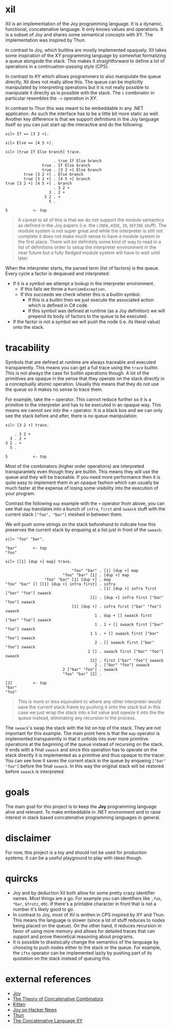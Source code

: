 # xil
Xil is an implementation of the Joy programming language. It is a dynamic, functional, concatenative language. It only knows values and operations. It is a subset of Joy and shares some semantical concepts with XY. The implementation was inspired by Thun.

In contrast to Joy, which builtins are mostly implemented opaquely. Xil takes some inspiration of the XY programming language by somewhat formalizing a queue alongside the stack. This makes it straightforward to define a lot of operations in a continuation-passing style (CPS).

In contrast to XY which allows programmers to also manipulate the queue directly, Xil does not really allow this. The queue can be implicitly manipulated by interpreting operations but it is not really possible to manipulate it directly as is possible with the stack. The `i` combinator in particular resembles the `->` operation in XY. 

In contrast to Thun this was meant to be embeddable in any .NET application. As such the interface has to be a little bit more static as well. Another key difference is that we support definitions in the Joy language itself so you can just start up the interactive and do the following:
```
xil> If == [3 2 +].

xil> Else == [4 5 +].

xil> [true If Else branch] trace.

                     . true If Else branch
                true . If Else branch
                true . [3 2 +] Else branch
        true [3 2 +] . Else branch
        true [3 2 +] . [4 5 +] branch
true [3 2 +] [4 5 +] . branch
                     . 3 2 +
                   3 . 2 +
                 3 2 . +
                   5 .

5           <- top
```

> A caveat to all of this is that we do not support the module semantics as defined in the Joy papers (i.e. the `LIBRA`, `HIDE`, `IN`, `DEFINE` stuff). The module system is not super great and while the interpreter is still not complete it does not make much sense to have a module system in the first place. There will be definitely some kind of way to read in a list of definitions order to setup the interpreter environment in the near future but a fully fledged module system will have to wait until later.

When the interpreter starts, the parsed term (list of factors) is the queue. Every cycle a factor is dequeued and interpreted:

* If it is a symbol we attempt a lookup in the interpreter environment.
    * If this fails we throw a `RuntimeException`.
    * If this succeeds we check wheter this is a builtin symbol.
        * If this is a builtin then we just execute the associated action which is defined in C# code.
        * If this symbol was defined at runtime (as a Joy definition) we
        will prepend its body of factors to the queue to be executed.
* If the factor is not a symbol we will push the node (i.e. its literal value) onto the stack.

# tracability
Symbols that are defined at runtime are always traceable and executed transparently. This means you can get a full trace using the `trace` builtin. This is not always the case for builtin operations though. A lot of the primitives are opaque in the sense that they operate on the stack directly in a conceptually atomic operation. Usually this means that they do not use the queue so it makes no sense to trace them.

For example, take the `+` operator. This cannot reduce further so it is a primitive to the interpreter and has to be executed in an opaque way. This means we cannot *see into* the `+` operator. It is a black box and we can only see the stack before and after, there is no queue manipulation:
```
xil> [3 2 +] trace.

    . 3 2 +
  3 . 2 +
3 2 . +
  5 .

5           <- top
```

Most of the combinators (higher order operations) are interpreted transparantely even though they are builtin. This means they will use the queue and they will be traceable. If you need more performance then it is quite easy to implement them in an opaque fashion which can usually be much faster at the expense of losing some visibility into the execution of your program.

Contrast the following `map` example with the `+` operator from above, you can see that `map` translates into a bunch of `infra`, `first` and `swaack` stuff with the current stack `["foo", "bar"]` meshed in between them.

We will push some strings on the stack beforehand to indicate how this preserves the current stack by enqueing at a list just in front of the `swaack`.
```
xil> "foo" "bar".

"bar"       <- top
"foo"

xil> [[1] [dup +] map] trace.

                             "foo" "bar" . [1] [dup +] map
                         "foo" "bar" [1] . [dup +] map
                 "foo" "bar" [1] [dup +] . map
"foo" "bar" [] [[1] [dup +] infra first] . infra
                                         . [1] [dup +] infra first ["bar" "foo"] swaack
                                     [1] . [dup +] infra first ["bar" "foo"] swaack
                             [1] [dup +] . infra first ["bar" "foo"] swaack
                                       1 . dup + [] swaack first ["bar" "foo"] swaack
                                       1 . 1 + [] swaack first ["bar" "foo"] swaack
                                     1 1 . + [] swaack first ["bar" "foo"] swaack
                                       2 . [] swaack first ["bar" "foo"] swaack
                                    2 [] . swaack first ["bar" "foo"] swaack
                                     [2] . first ["bar" "foo"] swaack
                                       2 . ["bar" "foo"] swaack
                         2 ["bar" "foo"] . swaack
                         "foo" "bar" [2] .

[2]         <- top
"bar"
"foo"
```

> This is more or less equivalent to where any other interpreter would save the current stack frame by pushing it onto the stack but in this case we just wrap the stack into a list value and sqeeze it into the the queue instead, eliminating any recursion in the process.

The `swaack`'s  swap the stack with the list on top of the stack. They are not important for this example. The main point here is that the `map` operator is implemented transparently in that it unfolds into ever more primitive operations at the beginning of the queue instead of recursing on the stack. It ends with a final `swaack` and since this operation has to operate on the stack directly it is implemented as a primitive and thus opaque to the tracer. You can see how it saves the current stack in the queue by enqueing `["bar" "foo"]` before the final `swaack`. In this way the original stack will be restored before `swaack` is interpreted.

# goals
The main goal for this project is to keep the **Joy** programming language alive and relevant. To make embeddable in .NET environment and to raise interest in stack based concatenative programming languages in general. 

# disclaimer
For now, this project is a toy and should not be used for production systems. It can be a useful playground to play with ideas though.

# quircks
* Joy and by deduction Xil both allow for some pretty crazy identifier names. Most things are a go. For example you can identifiers like `,foo`, `*bar`, `$frotz`, etc. If there's a printable character in front that is not a number it's likely good to go.
* In contrast to Joy, most of Xil is written in CPS inspired by XY and Thun. This means the language is slower (since a lot of stuff reduces to nodes being placed on the queue). On the other hand, it reduces recursion in favor of using more memory and  allows for detailed traces that can support and prove theoretical reasoning about programs. 
* It is possible to drastsically change the semantics of the language by choosing to push nodes either to the stack or the queue. For example, the `ifte` operator can be implemented lazily by pushing part of its quotation on the stack instead of queuing this.

# external references
* [Joy](https://hypercubed.github.io/joy/joy.html)
* [The Theory of Concatenative Combinators](http://tunes.org/~iepos/joy.html)
* [Kitten](https://kittenlang.org/)
* [Joy on Hacker News](https://news.ycombinator.com/item?id=17685548)
* [Thun](http://joypy.osdn.io/index.html)
* [The Concatenative Language XY](https://www.nsl.com/k/xy/xy.htm)